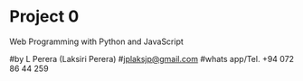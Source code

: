 # Project 0

Web Programming with Python and JavaScript

#by L Perera (Laksiri Perera)
#jplaksjp@gmail.com
#whats app/Tel. +94 072 86 44 259